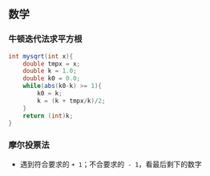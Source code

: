 ## 数学

### 牛顿迭代法求平方根

```java
int mysqrt(int x){
    double tmpx = x;
    double k = 1.0;
    double k0 = 0.0;
    while(abs(k0-k) >= 1){
        k0 = k;
        k = (k + tmpx/k)/2;
    }
    return (int)k;
}
```

### 摩尔投票法

* 遇到符合要求的 `+ 1`；不合要求的` - 1`，看最后剩下的数字